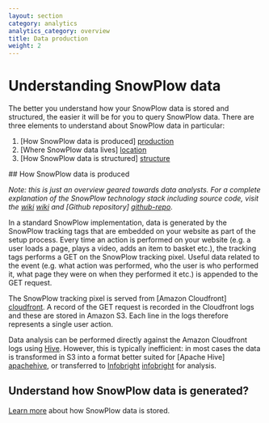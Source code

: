 ```yaml
---
layout: section
category: analytics
analytics_category: overview
title: Data production
weight: 2
---
```


# Understanding SnowPlow data

The better you understand how your SnowPlow data is stored and structured, the easier it will be for you to query SnowPlow data. There are three elements to understand about SnowPlow data in particular:

1. [How SnowPlow data is produced] [production]
2. [Where SnowPlow data lives] [location]
3. [How SnowPlow data is structured] [structure]

<a name="production" />
## How SnowPlow data is produced

*Note: this is just an overview geared towards data analysts. For a complete explanation of the SnowPlow technology stack including source code, visit the [wiki] [wiki] and [Github repository] [github-repo]*.

In a standard SnowPlow implementation, data is generated by the SnowPlow  tracking tags that are embedded on your website as part of the setup process. Every time an action is performed on your website (e.g. a user loads a page, plays a video, adds an item to basket etc.), the tracking tags performs a GET on the SnowPlow tracking pixel. Useful data related to the event (e.g. what action was performed, who the user is who performed it, what page they were on when they performed it etc.) is appended to the GET request.

The SnowPlow tracking pixel is served from [Amazon Cloudfront] [cloudfront]. A record of the GET request is recorded in the Cloudfront logs and these are stored in Amazon S3. Each line in the logs therefore represents a single user action.

Data analysis can be performed directly against the Amazon Cloudfront logs using [Hive][apachehive]. However, this is typically inefficient: in most cases the data is transformed in S3 into a format better suited for [Apache Hive] [apachehive], or transferred to [Infobright] [infobright] for analysis.

## Understand how SnowPlow data is generated?

[Learn more][location] about how SnowPlow data is stored.

[production]: #production
[location]: snowplow-data-storage.html
[structure]: snowplow-table-structure.html
[github-repo]: http://github.com/snowplow/snowplow
[wiki]: http://github.com/snowplow/snowplow/wiki
[apachehive]: snowplow-data-storage.html#apachehive
[infobright]: snowplow-data-storage.html#infobright
[cloudfront]: http://aws.amazon.com/cloudfront/
